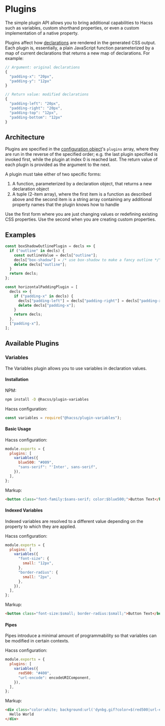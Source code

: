 # Plugins

The simple plugin API allows you to bring additional capabilities to Hacss such
as variables, custom shorthand properties, or even a custom implementation of a
native property.

Plugins affect how
[declarations](https://developer.mozilla.org/en-US/docs/Web/CSS/Syntax#CSS_declaration_blocks)
are rendered in the generated CSS output. Each plugin is, essentially, a plain
JavaScript function parameterized by a map of current declarations that returns
a new map of declarations. For example:

```javascript
// Argument: original declarations
{
  "padding-x": "20px",
  "padding-y": "12px"
}

// Return value: modified declarations
{
  "padding-left": "20px",
  "padding-right": "20px",
  "padding-top": "12px",
  "padding-bottom": "12px"
}
```

## Architecture

Plugins are specified in the [configuration object](configuration-guide.md)'s
`plugins` array, where they are run in the reverse of the specified order; e.g.
the last plugin specified is invoked first, while the plugin at index 0 is
reached last. The return value of each plugin is provided as the argument to
the next.

A plugin must take either of two specific forms:
1. A function, parameterized by a declaration object, that returns a new
   declaration object
2. A tuple (2-item array), where the first item is a function as described above
   and the second item is a string array containing any additional property
   names that the plugin knows how to handle

Use the first form where you are just changing values or redefining existing CSS
properties. Use the second when you are creating custom properties.

## Examples

```javascript
const boxShadowOutlinePlugin = decls => {
  if ("outline" in decls) {
    const outlineValue = decls["outline"];
    decls["box-shadow"] = /* use box-shadow to make a fancy outline */"";
    delete decls["outline"];
  }
  return decls;
};

const horizontalPaddingPlugin = [
  decls => {
    if ("padding-x" in decls) {
      decls["padding-left"] = decls["padding-right"] = decls["padding-x"];
      delete decls["padding-x"];
    }
    return decls;
  },
  ["padding-x"],
];
```

## Available Plugins

### Variables

The Variables plugin allows you to use variables in declaration values.

#### Installation

NPM:
```bash
npm install -D @hacss/plugin-variables
```

Hacss configuration:
```javascript
const variables = require("@hacss/plugin-variables");
```

#### Basic Usage

Hacss configuration:
```javascript
module.exports = {
  plugins: [
    variables({
      blue500: "#009",
      "sans-serif": "'Inter', sans-serif",
    }),
  ],
};
```

Markup:
```html
<button class="font-family:$sans-serif; color:$blue500;">Button Text</button>
```

#### Indexed Variables

Indexed variables are resolved to a different value depending on the property
to which they are applied.

Hacss configuration:
```javascript
module.exports = {
  plugins: [
    variables({
      "font-size": {
        small: "12px",
      },
      "border-radius": {
        small: "2px",
      },
    }),
  ],
};
```

Markup:
```html
<button class="font-size:$small; border-radius:$small;">Button Text</button>
```

#### Pipes

Pipes introduce a minimal amount of programmability so that variables can be
modified in certain contexts.

Hacss configuration:
```javascript
module.exports = {
  plugins: [
    variables({
      red500: "#400",
      "url-encode": encodeURIComponent,
    }),
  ],
};
```

Markup:
```html
<div class="color:white; background:url('dynbg.gif?color=$(red500|url-encode)');">
  Hello World
</div>
```
